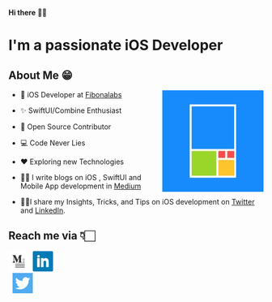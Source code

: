 **Hi there** 👋🏻

# I'm a passionate iOS Developer

## About Me 😁
* 📱 iOS Developer at [Fibonalabs](https://www.fibonalabs.com) <a href="https://www.fibonalabs.com"><img align="right" src="https://github.com/shankarmadeshvaran/shankarmadeshvaran/blob/master/fibonalabs.png?raw=true"></a>

* ✨ SwiftUI/Combine Enthusiast

* 📖 Open Source Contributor

* 💻 Code Never Lies

* ♥️ Exploring new Technologies

* ✍🏻 I write blogs on iOS , SwiftUI and Mobile App development in [Medium](https://medium.com/@shankarmadeshvaran)

* 💁🏻I share my Insights, Tricks, and Tips on iOS development on  [Twitter](https://twitter.com/Shankar__am) and [LinkedIn](https://www.linkedin.com/in/shankar-mathesh).


## Reach me via 👇🏻

<p align='leading' >
<a href="https://medium.com/@shankarmadeshvaran"><img height="40" src="https://github.com/shankarmadeshvaran/shankarmadeshvaran/blob/master/medium.png?raw=true"></a>&nbsp;
  <a href="https://www.linkedin.com/in/shankar-mathesh"><img height="40" src="https://github.com/rufat/rufat/blob/master/linkedin.png?raw=true"></a><br />&nbsp;
  <a href="https://twitter.com/Shankar__am"><img height="40" src="https://github.com/rufat/rufat/blob/master/twitter.png?raw=true"></a><br />
</p>


